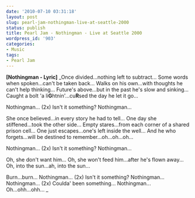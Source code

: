 ```yaml
---
date: '2010-07-10 03:31:18'
layout: post
slug: pearl-jam-nothingman-live-at-seattle-2000
status: publish
title: Pearl Jam - Nothingman - Live at Seattle 2000
wordpress_id: '903'
categories:
- Music
tags:
- Pearl Jam
---
```



**[Nothingman - Lyric]**
_Once divided...nothing left to subtract...
Some words when spoken...can't be taken back...
Walks on his own...with thoughts he can't help thinking...
Future's above...but in the past he's slow and sinking...
Caught a bolt 'a li**G**htnin'...cu**R**sed the day he let it go...

Nothingman... (2x)
Isn't it something?
Nothingman...

She once believed...in every story he had to tell...
One day she stiffened...took the other side...
Empty stares...from each corner of a shared prison cell...
One just escapes...one's left inside the well...
And he who forgets...will be destined to remember...oh...oh...oh...

Nothingman... (2x)
Isn't it something?
Nothingman...

Oh, she don't want him...
Oh, she won't feed him...after he's flown away...
Oh, into the sun...ah, into the sun...

Burn...burn...
Nothingman... (2x)
Isn't it something?
Nothingman...
Nothingman... (2x)
Coulda' been something...
Nothingman...
Oh...ohh...ohh... _
